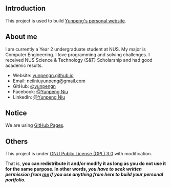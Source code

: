 ## Introduction
This project is used to build [Yunpeng's personal website](https://yunpengn.github.io/).

## About me
I am currently a Year 2 undergraduate student at NUS. My major is Computer Engineering. I love programming and solving challenges. I received NUS Science & Technology (S&T) Scholarship and had good academic results.

- Website: [yunpengn.github.io](https://yunpengn.github.io/)
- Email: neilniuyunpeng@gmail.com
- GitHub: [@yunpengn](https://www.github.com/yunpengn/)
- Facebook: [@Yunpeng Niu](https://www.facebook.com/NeilNiuYunpeng)
- LinkedIn: [@Yunpeng Niu](https://www.linkedin.com/in/yunpeng-niu)

## Notice
We are using [GitHub Pages](https://pages.github.com/).

## Others
This project is under [GNU Public License (GPL) 3.0](LICENSE) with modification.

That is, **you can redistribute it and/or modify it as long as you do not use it for the same purpose. In other words, _you have to seek written permission from [me](https://www.github.com/yunpengn/) if you use anything from here to build your personal portfolio._**
